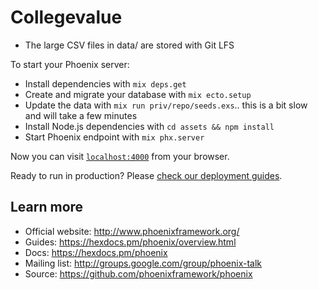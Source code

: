 # Collegevalue

* The large CSV files in data/ are stored with Git LFS

To start your Phoenix server:

  * Install dependencies with `mix deps.get`
  * Create and migrate your database with `mix ecto.setup`
  * Update the data with `mix run priv/repo/seeds.exs`.. this is a bit slow and will take a few minutes
  * Install Node.js dependencies with `cd assets && npm install`
  * Start Phoenix endpoint with `mix phx.server`

Now you can visit [`localhost:4000`](http://localhost:4000) from your browser.

Ready to run in production? Please [check our deployment guides](https://hexdocs.pm/phoenix/deployment.html).

## Learn more

  * Official website: http://www.phoenixframework.org/
  * Guides: https://hexdocs.pm/phoenix/overview.html
  * Docs: https://hexdocs.pm/phoenix
  * Mailing list: http://groups.google.com/group/phoenix-talk
  * Source: https://github.com/phoenixframework/phoenix
